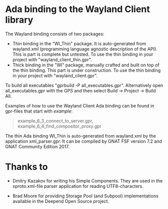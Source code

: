 # Ada binding to the Wayland Client library
The Wayland binding consists of two packages:
- Thin binding in the "Wl_Thin" package. It is auto-generated from wayland.xml (programming language agnostic description of the API).
This is part is complete but untested. To use the thin binding in your project with "wayland_client_thin.gpr".
- Thick binding in the "Wl" package, manually crafted and built on top of the thin binding.
  This part is under construction. To use the thin binding in your project with "wayland_client.gpr".

To build all executables "gprbuild -P all_executables.gpr".
Alternatively open all_executables.gpr with the GPS and then select Build -> Project -> Build All.

Examples of how to use the Wayland Client Ada binding can be found in gpr-files that start with _example_:
> example_6_3_connect_to_server.gpr,
example_6_4_find_compositor_proxy.gpr

The thin Ada binding Wl_Thin is auto-generated from wayland.xml by the application xml_parser.gpr.
It can be compiled by GNAT FSF version 7.2 and GNAT Community Edition 2017.

# Thanks to
- Dmitry Kazakov for writing his Simple Components. They are used in the xproto.xml-file parser application for reading UTF8-characters.

- Brad Moore for providing Storage Pool (and Subpool) implementations available in the Deepend Open Source project.
